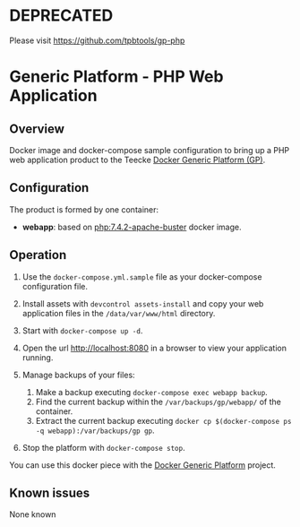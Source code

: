 # DEPRECATED

Please visit https://github.com/tpbtools/gp-php

# Generic Platform - PHP Web Application

## Overview

Docker image and docker-compose sample configuration to bring up a PHP web application product to the Teecke [Docker Generic Platform (GP)](https://github.com/ayudadigital/docker-generic-platform).

## Configuration

The product is formed by one container:

- **webapp**: based on [php:7.4.2-apache-buster](https://hub.docker.com/_/php?tab=tags&page=1&name=7.4.2-apache-buster) docker image.

## Operation

1. Use the `docker-compose.yml.sample` file as your docker-compose configuration file.

2. Install assets with `devcontrol assets-install` and copy your web application files in the `/data/var/www/html` directory.

3. Start with `docker-compose up -d`.

4. Open the url <http://localhost:8080> in a browser to view your application running.

5. Manage backups of your files:

   1. Make a backup executing `docker-compose exec webapp backup`.
   2. Find the current backup within the `/var/backups/gp/webapp/` of the container.
   3. Extract the current backup executing `docker cp $(docker-compose ps -q webapp):/var/backups/gp gp`.

6. Stop the platform with `docker-compose stop`.

You can use this docker piece with the [Docker Generic Platform](https://github.com/ayudadigital/docker-generic-platform) project.

## Known issues

None known

